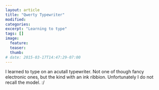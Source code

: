 ```yaml
---
layout: article
title: "Qwerty Typewriter"
modified:
categories:
excerpt: "Learning to type"
tags: []
image:
  feature:
  teaser:
  thumb:
# date: 2015-03-17T14:47:29-07:00
---
```

I learned to type on an acutall typewriter. Not one of though fancy electronic ones, but the kind with an ink ribbion. Unfortunately I do not recall the model. :/
